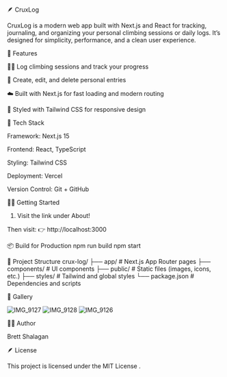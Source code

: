 🪶 CruxLog

CruxLog is a modern web app built with Next.js and React for tracking, journaling, and organizing your personal climbing sessions or daily logs.
It’s designed for simplicity, performance, and a clean user experience.

🚀 Features

🧗‍♂️ Log climbing sessions and track your progress

📝 Create, edit, and delete personal entries

☁️ Built with Next.js for fast loading and modern routing

🎨 Styled with Tailwind CSS for responsive design

🧰 Tech Stack

Framework: Next.js 15

Frontend: React, TypeScript

Styling: Tailwind CSS

Deployment: Vercel

Version Control: Git + GitHub

🧑‍💻 Getting Started

1. Visit the link under About!

Then visit:
👉 http://localhost:3000

📦 Build for Production
npm run build
npm start

📁 Project Structure
crux-log/
├── app/ # Next.js App Router pages
├── components/ # UI components
├── public/ # Static files (images, icons, etc.)
├── styles/ # Tailwind and global styles
└── package.json # Dependencies and scripts

📸 Gallery

![IMG_9127](https://github.com/user-attachments/assets/29c03ae3-dc8b-4dc4-ba88-e8d37cba6cb3)
![IMG_9128](https://github.com/user-attachments/assets/474111ca-3808-4a9c-90fc-06ea2e5b2d56)
![IMG_9126](https://github.com/user-attachments/assets/7bca1a54-7a76-4c3b-a6f1-e2e51c02ae2a)


🧑‍🎨 Author

Brett Shalagan

🪶 License

This project is licensed under the MIT License
.
